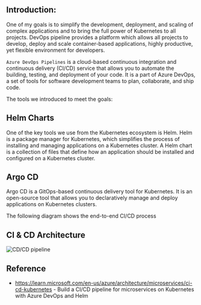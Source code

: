 <!-- # Chapter 3: Azure DevOps -->

## Introduction:

One of my goals is to simplify the development, deployment, and scaling of complex applications and to bring the full power of Kubernetes to all projects. DevOps pipeline provides a platform which allows all projects to develop, deploy and scale container-based applications, highly productive, yet flexible environment for developers.

`Azure DevOps Pipelines` is a cloud-based continuous integration and continuous delivery (CI/CD) service that allows you to automate the building, testing, and deployment of your code. It is a part of Azure DevOps, a set of tools for software development teams to plan, collaborate, and ship code.

The tools we introduced to meet the goals:

## Helm Charts

One of the key tools we use from the Kubernetes ecosystem is Helm. Helm is a package manager for Kubernetes, which simplifies the process of installing and managing applications on a Kubernetes cluster. A Helm chart is a collection of files that define how an application should be installed and configured on a Kubernetes cluster.

## Argo CD

Argo CD is a GitOps-based continuous delivery tool for Kubernetes. It is an open-source tool that allows you to declaratively manage and deploy applications on Kubernetes clusters.

The following diagram shows the end-to-end CI/CD process

## CI & CD Architecture

<IMG  src="https://learn.microsoft.com/en-us/azure/architecture/microservices/images/aks-cicd-flow.png"  alt="CD/CD pipeline"/>


## Reference

- <https://learn.microsoft.com/en-us/azure/architecture/microservices/ci-cd-kubernetes> - Build a CI/CD pipeline for microservices on Kubernetes with Azure DevOps and Helm

